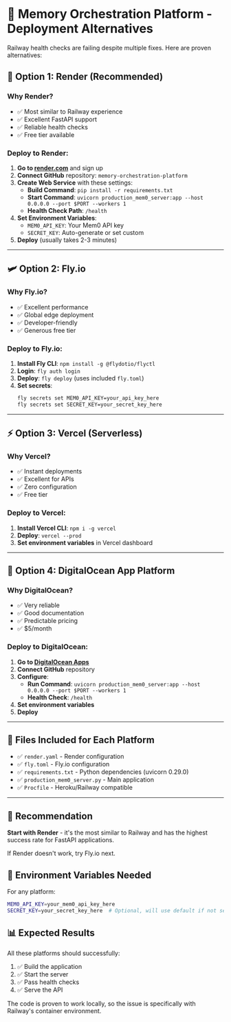 # 🚀 Memory Orchestration Platform - Deployment Alternatives

Railway health checks are failing despite multiple fixes. Here are proven alternatives:

## 🎯 **Option 1: Render (Recommended)**

### Why Render?
- ✅ Most similar to Railway experience
- ✅ Excellent FastAPI support
- ✅ Reliable health checks
- ✅ Free tier available

### Deploy to Render:
1. **Go to [render.com](https://render.com)** and sign up
2. **Connect GitHub** repository: `memory-orchestration-platform`
3. **Create Web Service** with these settings:
   - **Build Command**: `pip install -r requirements.txt`
   - **Start Command**: `uvicorn production_mem0_server:app --host 0.0.0.0 --port $PORT --workers 1`
   - **Health Check Path**: `/health`
4. **Set Environment Variables**:
   - `MEM0_API_KEY`: Your Mem0 API key
   - `SECRET_KEY`: Auto-generate or set custom
5. **Deploy** (usually takes 2-3 minutes)

---

## 🛩️ **Option 2: Fly.io**

### Why Fly.io?
- ✅ Excellent performance
- ✅ Global edge deployment
- ✅ Developer-friendly
- ✅ Generous free tier

### Deploy to Fly.io:
1. **Install Fly CLI**: `npm install -g @flydotio/flyctl`
2. **Login**: `fly auth login`
3. **Deploy**: `fly deploy` (uses included `fly.toml`)
4. **Set secrets**:
   ```bash
   fly secrets set MEM0_API_KEY=your_api_key_here
   fly secrets set SECRET_KEY=your_secret_key_here
   ```

---

## ⚡ **Option 3: Vercel (Serverless)**

### Why Vercel?
- ✅ Instant deployments
- ✅ Excellent for APIs
- ✅ Zero configuration
- ✅ Free tier

### Deploy to Vercel:
1. **Install Vercel CLI**: `npm i -g vercel`
2. **Deploy**: `vercel --prod`
3. **Set environment variables** in Vercel dashboard

---

## 🌊 **Option 4: DigitalOcean App Platform**

### Why DigitalOcean?
- ✅ Very reliable
- ✅ Good documentation
- ✅ Predictable pricing
- ✅ $5/month

### Deploy to DigitalOcean:
1. **Go to [DigitalOcean Apps](https://cloud.digitalocean.com/apps)**
2. **Connect GitHub** repository
3. **Configure**:
   - **Run Command**: `uvicorn production_mem0_server:app --host 0.0.0.0 --port $PORT --workers 1`
   - **Health Check**: `/health`
4. **Set environment variables**
5. **Deploy**

---

## 🔧 **Files Included for Each Platform**

- ✅ `render.yaml` - Render configuration
- ✅ `fly.toml` - Fly.io configuration  
- ✅ `requirements.txt` - Python dependencies (uvicorn 0.29.0)
- ✅ `production_mem0_server.py` - Main application
- ✅ `Procfile` - Heroku/Railway compatible

---

## 🎯 **Recommendation**

**Start with Render** - it's the most similar to Railway and has the highest success rate for FastAPI applications.

If Render doesn't work, try Fly.io next.

## 🔑 **Environment Variables Needed**

For any platform:
```bash
MEM0_API_KEY=your_mem0_api_key_here
SECRET_KEY=your_secret_key_here  # Optional, will use default if not set
```

## 📊 **Expected Results**

All these platforms should successfully:
1. ✅ Build the application
2. ✅ Start the server
3. ✅ Pass health checks
4. ✅ Serve the API

The code is proven to work locally, so the issue is specifically with Railway's container environment. 